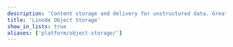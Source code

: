 ```yaml
---
description: 'Content storage and delivery for unstructured data. Great for multimedia, static sites, software delivery, archives, and data backups.'
title: 'Linode Object Storage'
show_in_lists: true
aliases: ['platform/object-storage/']
---
```

